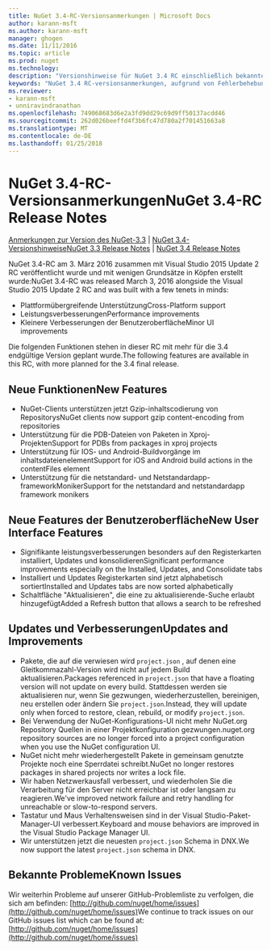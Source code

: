 ```yaml
---
title: NuGet 3.4-RC-Versionsanmerkungen | Microsoft Docs
author: karann-msft
ms.author: karann-msft
manager: ghogen
ms.date: 11/11/2016
ms.topic: article
ms.prod: nuget
ms.technology: 
description: "Versionshinweise für NuGet 3.4 RC einschließlich bekannte Probleme, Fehlerbehebungen, Funktionen und Archivierung von dcrs Design."
keywords: "NuGet 3.4 RC-versionsanmerkungen, aufgrund von Fehlerbehebungen, bekannte Probleme, zusätzliche Funktionen, Archivierung von dcrs Design"
ms.reviewer:
- karann-msft
- unniravindranathan
ms.openlocfilehash: 749068683d6e2a3fd9dd29c69d9ff50137acdd46
ms.sourcegitcommit: 262d026beeffd4f3b6fc47d780a2f701451663a8
ms.translationtype: MT
ms.contentlocale: de-DE
ms.lasthandoff: 01/25/2018
---
```

# <a name="nuget-34-rc-release-notes"></a><span data-ttu-id="20f6c-104">NuGet 3.4-RC-Versionsanmerkungen</span><span class="sxs-lookup"><span data-stu-id="20f6c-104">NuGet 3.4-RC Release Notes</span></span>

<span data-ttu-id="20f6c-105">[Anmerkungen zur Version des NuGet-3.3](../release-notes/nuget-3.3.md) | [NuGet 3.4-Versionshinweise](../release-notes/nuget-3.4.md)</span><span class="sxs-lookup"><span data-stu-id="20f6c-105">[NuGet 3.3 Release Notes](../release-notes/nuget-3.3.md) | [NuGet 3.4 Release Notes](../release-notes/nuget-3.4.md)</span></span>

<span data-ttu-id="20f6c-106">NuGet 3.4-RC am 3. März 2016 zusammen mit Visual Studio 2015 Update 2 RC veröffentlicht wurde und mit wenigen Grundsätze in Köpfen erstellt wurde:</span><span class="sxs-lookup"><span data-stu-id="20f6c-106">NuGet 3.4-RC was released March 3, 2016 alongside the Visual Studio 2015 Update 2 RC and was built with a few tenets in minds:</span></span>

* <span data-ttu-id="20f6c-107">Plattformübergreifende Unterstützung</span><span class="sxs-lookup"><span data-stu-id="20f6c-107">Cross-Platform support</span></span>
* <span data-ttu-id="20f6c-108">Leistungsverbesserungen</span><span class="sxs-lookup"><span data-stu-id="20f6c-108">Performance improvements</span></span>
* <span data-ttu-id="20f6c-109">Kleinere Verbesserungen der Benutzeroberfläche</span><span class="sxs-lookup"><span data-stu-id="20f6c-109">Minor UI improvements</span></span>

<span data-ttu-id="20f6c-110">Die folgenden Funktionen stehen in dieser RC mit mehr für die 3.4 endgültige Version geplant wurde.</span><span class="sxs-lookup"><span data-stu-id="20f6c-110">The following features are available in this RC, with more planned for the 3.4 final release.</span></span>

## <a name="new-features"></a><span data-ttu-id="20f6c-111">Neue Funktionen</span><span class="sxs-lookup"><span data-stu-id="20f6c-111">New Features</span></span>

* <span data-ttu-id="20f6c-112">NuGet-Clients unterstützen jetzt Gzip-inhaltscodierung von Repositorys</span><span class="sxs-lookup"><span data-stu-id="20f6c-112">NuGet clients now support gzip content-encoding from repositories</span></span>
* <span data-ttu-id="20f6c-113">Unterstützung für die PDB-Dateien von Paketen in Xproj-Projekten</span><span class="sxs-lookup"><span data-stu-id="20f6c-113">Support for PDBs from packages in xproj projects</span></span>
* <span data-ttu-id="20f6c-114">Unterstützung für IOS- und Android-Buildvorgänge im inhaltsdateienelement</span><span class="sxs-lookup"><span data-stu-id="20f6c-114">Support for iOS and Android build actions in the contentFiles element</span></span>
* <span data-ttu-id="20f6c-115">Unterstützung für die netstandard- und Netstandardapp-frameworkMoniker</span><span class="sxs-lookup"><span data-stu-id="20f6c-115">Support for the netstandard and netstandardapp framework monikers</span></span>

## <a name="new-user-interface-features"></a><span data-ttu-id="20f6c-116">Neue Features der Benutzeroberfläche</span><span class="sxs-lookup"><span data-stu-id="20f6c-116">New User Interface Features</span></span>

* <span data-ttu-id="20f6c-117">Signifikante leistungsverbesserungen besonders auf den Registerkarten installiert, Updates und konsolidieren</span><span class="sxs-lookup"><span data-stu-id="20f6c-117">Significant performance improvements especially on the Installed, Updates, and Consolidate tabs</span></span>
* <span data-ttu-id="20f6c-118">Installiert und Updates Registerkarten sind jetzt alphabetisch sortiert</span><span class="sxs-lookup"><span data-stu-id="20f6c-118">Installed and Updates tabs are now sorted alphabetically</span></span>
* <span data-ttu-id="20f6c-119">Schaltfläche "Aktualisieren", die eine zu aktualisierende-Suche erlaubt hinzugefügt</span><span class="sxs-lookup"><span data-stu-id="20f6c-119">Added a Refresh button that allows a search to be refreshed</span></span>

## <a name="updates-and-improvements"></a><span data-ttu-id="20f6c-120">Updates und Verbesserungen</span><span class="sxs-lookup"><span data-stu-id="20f6c-120">Updates and Improvements</span></span>

* <span data-ttu-id="20f6c-121">Pakete, die auf die verwiesen wird `project.json` , auf denen eine Gleitkommazahl-Version wird nicht auf jedem Build aktualisieren.</span><span class="sxs-lookup"><span data-stu-id="20f6c-121">Packages referenced in `project.json` that have a floating version will not update on every build.</span></span> <span data-ttu-id="20f6c-122">Stattdessen werden sie aktualisieren nur, wenn Sie gezwungen, wiederherzustellen, bereinigen, neu erstellen oder ändern Sie `project.json`.</span><span class="sxs-lookup"><span data-stu-id="20f6c-122">Instead, they will update only when forced to restore, clean, rebuild, or modify `project.json`.</span></span>
* <span data-ttu-id="20f6c-123">Bei Verwendung der NuGet-Konfigurations-UI nicht mehr NuGet.org Repository Quellen in einer Projektkonfiguration gezwungen.</span><span class="sxs-lookup"><span data-stu-id="20f6c-123">nuget.org repository sources are no longer forced into a project configuration when you use the NuGet configuration UI.</span></span>
* <span data-ttu-id="20f6c-124">NuGet nicht mehr wiederhergestellt Pakete in gemeinsam genutzte Projekte noch eine Sperrdatei schreibt.</span><span class="sxs-lookup"><span data-stu-id="20f6c-124">NuGet no longer restores packages in shared projects nor writes a lock file.</span></span>
* <span data-ttu-id="20f6c-125">Wir haben Netzwerkausfall verbessert, und wiederholen Sie die Verarbeitung für den Server nicht erreichbar ist oder langsam zu reagieren.</span><span class="sxs-lookup"><span data-stu-id="20f6c-125">We've improved network failure and retry handling for unreachable or slow-to-respond servers.</span></span>
* <span data-ttu-id="20f6c-126">Tastatur und Maus Verhaltensweisen sind in der Visual Studio-Paket-Manager-UI verbessert.</span><span class="sxs-lookup"><span data-stu-id="20f6c-126">Keyboard and mouse behaviors are improved in the Visual Studio Package Manager UI.</span></span>
* <span data-ttu-id="20f6c-127">Wir unterstützen jetzt die neuesten `project.json` Schema in DNX.</span><span class="sxs-lookup"><span data-stu-id="20f6c-127">We now support the latest `project.json` schema in DNX.</span></span>

## <a name="known-issues"></a><span data-ttu-id="20f6c-128">Bekannte Probleme</span><span class="sxs-lookup"><span data-stu-id="20f6c-128">Known Issues</span></span>

<span data-ttu-id="20f6c-129">Wir weiterhin Probleme auf unserer GitHub-Problemliste zu verfolgen, die sich am befinden: [http://github.com/nuget/home/issues](http://github.com/nuget/home/issues)</span><span class="sxs-lookup"><span data-stu-id="20f6c-129">We continue to track issues on our GitHub issues list which can be found at: [http://github.com/nuget/home/issues](http://github.com/nuget/home/issues)</span></span>